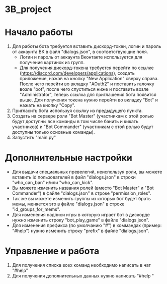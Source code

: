 # 3B_project
# Начало работы
1) Для работы бота требуется вставить дискорд-токен, логин и пароль от аккаунта ВК в файл "dialogs.json", в соответствующие поля. 
    * Логин и пароль от аккаунта Вконтакте используется для получения картинок из групп.
    * Для получения дискорд-токена требуется перейти по ссылке (https://discord.com/developers/applications), создать приложение, нажав на кнопку "New Application" сверху справа. После чего перейти во вкладку "AOuth2" и поставить галочку возле "bot", после чего спуститься ниже и поставить возле "Administrator", теперь ссылка для приглашения бота появится выше. Для получения токена нужно перейти во вкладку "Bot" и нажать на кнопку "Copy".
2) Пригласить бота используя ссылку из предыдущего пункта.
3) Создать на сервере роли "Bot Master" (участникам с этой ролью будут доступны все команды в том числе банить и кикать участников) и "Bot Commander" (участникам с этой ролью будут доступны только основные команды).
4) Запустить "main.py"

# Дополнительные настройки 
* Для выдачи специальных превелегий, неиспользуя роли, вы можете вставить id пользователей в файл "dialogs.json" в строки "who_can_ban" и/или "who_can_kick".
* Вы можете изменить названия ролей (вместо "Bot Master" и "Bot Commander") в файле "dialogs.json" в строке "permission_roles".
* Так же вы можете изменить группы из которых бот будет брать мемы, меняется это в файле "dialogs.json" в строке "id_groups_for_mems".
* Для изменения надписи игры в которую играет бот в дискорде нужно изменить строку "bot_play_game" в файле "dialogs.json".
* Для изменения префикса (по умолчанию "#") в коммандах (пример: "#help") нужно изменить строку "prefix" в файле "dialogs.json".

# Управление и работа
1) Для получения списка всех команд необходимо написать в чат "#help"
2) Для получения дополнительных данных нужно написать "#help <command>"
